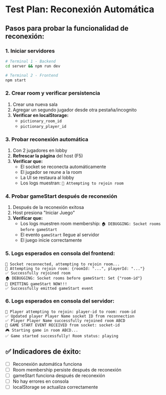 # Test Plan: Reconexión Automática

## Pasos para probar la funcionalidad de reconexión:

### 1. **Iniciar servidores**
```bash
# Terminal 1 - Backend
cd server && npm run dev

# Terminal 2 - Frontend
npm start
```

### 2. **Crear room y verificar persistencia**
1. Crear una nueva sala
2. Agregar un segundo jugador desde otra pestaña/incognito
3. **Verificar en localStorage:**
   - `pictionary_room_id`
   - `pictionary_player_id`

### 3. **Probar reconexión automática**
1. Con 2 jugadores en lobby
2. **Refrescar la página** del host (F5)
3. **Verificar que:**
   - El socket se reconecta automáticamente
   - El jugador se reune a la room
   - La UI se restaura al lobby
   - Los logs muestran: `🔄 Attempting to rejoin room`

### 4. **Probar gameStart después de reconexión**
1. Después de la reconexión exitosa
2. Host presiona "Iniciar Juego"
3. **Verificar que:**
   - Los logs muestren room membership: `🏠 DEBUGGING: Socket rooms before gameStart`
   - El evento `gameStart` llegue al servidor
   - El juego inicie correctamente

### 5. **Logs esperados en consola del frontend:**
```
🔄 Socket reconnected, attempting to rejoin room...
🔄 Attempting to rejoin room: {roomId: "...", playerId: "..."}
✅ Successfully rejoined room
🏠 DEBUGGING: Socket rooms before gameStart: Set {"room-id"}
🚀 EMITTING gameStart NOW!!!
✅ Successfully emitted gameStart event
```

### 6. **Logs esperados en consola del servidor:**
```
🔄 Player attempting to rejoin: player-id to room: room-id
✅ Updated player Player Name socket ID from reconnection
✅ Player Player Name successfully rejoined room ABCD
🎯 GAME START EVENT RECEIVED from socket: socket-id
🎮 Starting game in room ABCD...
✅ Game started successfully! Room status: playing
```

## ✅ Indicadores de éxito:
- [ ] Reconexión automática funciona
- [ ] Room membership persiste después de reconexión
- [ ] gameStart funciona después de reconexión
- [ ] No hay errores en consola
- [ ] localStorage se actualiza correctamente